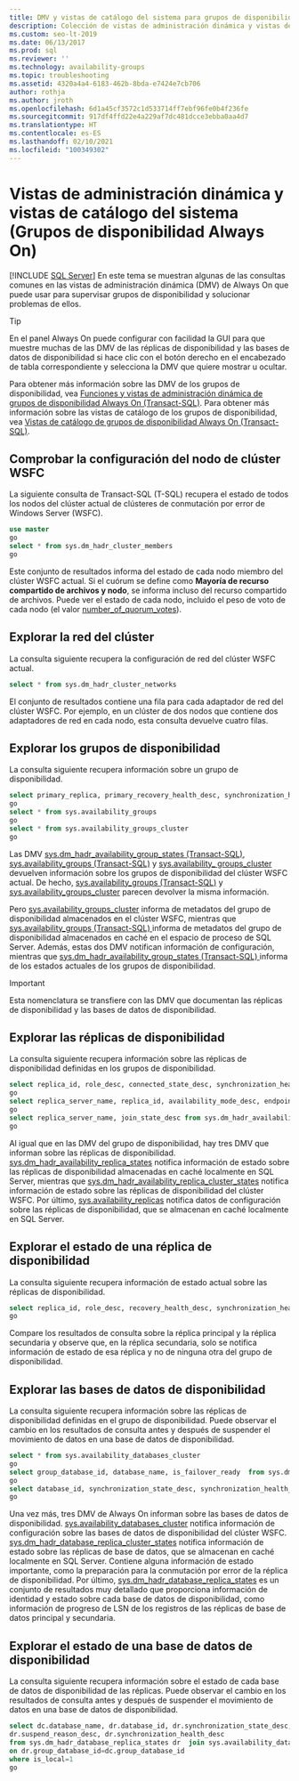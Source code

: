 ```yaml
---
title: DMV y vistas de catálogo del sistema para grupos de disponibilidad
description: Colección de vistas de administración dinámica y vistas de catálogo que pueden ayudar a supervisar y diagnosticar el estado de un grupo de disponibilidad AlwaysOn.
ms.custom: seo-lt-2019
ms.date: 06/13/2017
ms.prod: sql
ms.reviewer: ''
ms.technology: availability-groups
ms.topic: troubleshooting
ms.assetid: 4320a4a4-6183-462b-8bda-e7424e7cb706
author: rothja
ms.author: jroth
ms.openlocfilehash: 6d1a45cf3572c1d533714ff7ebf96fe0b4f236fe
ms.sourcegitcommit: 917df4ffd22e4a229af7dc481dcce3ebba0aa4d7
ms.translationtype: HT
ms.contentlocale: es-ES
ms.lasthandoff: 02/10/2021
ms.locfileid: "100349302"
---
```

# <a name="dynamic-management-views-and-system-catalog-views-always-on-availability-groups"></a>Vistas de administración dinámica y vistas de catálogo del sistema (Grupos de disponibilidad Always On)
[!INCLUDE [SQL Server](../../../includes/applies-to-version/sqlserver.md)]
  En este tema se muestran algunas de las consultas comunes en las vistas de administración dinámica (DMV) de Always On que puede usar para supervisar grupos de disponibilidad y solucionar problemas de ellos.  
  
> [!TIP]  
>  En el panel Always On puede configurar con facilidad la GUI para que muestre muchas de las DMV de las réplicas de disponibilidad y las bases de datos de disponibilidad si hace clic con el botón derecho en el encabezado de tabla correspondiente y selecciona la DMV que quiere mostrar u ocultar.  
  
 Para obtener más información sobre las DMV de los grupos de disponibilidad, vea [Funciones y vistas de administración dinámica de grupos de disponibilidad Always On &#40;Transact-SQL&#41;](~/relational-databases/system-dynamic-management-views/always-on-availability-groups-dynamic-management-views-functions.md). Para obtener más información sobre las vistas de catálogo de los grupos de disponibilidad, vea [Vistas de catálogo de grupos de disponibilidad Always On &#40;Transact-SQL&#41;](~/relational-databases/system-catalog-views/always-on-availability-groups-catalog-views-transact-sql.md).  
  
## <a name="check-the-wsfc-cluster-node-configuration"></a>Comprobar la configuración del nodo de clúster WSFC  
 La siguiente consulta de Transact-SQL (T-SQL) recupera el estado de todos los nodos del clúster actual de clústeres de conmutación por error de Windows Server (WSFC).  
  
```sql  
use master  
go  
select * from sys.dm_hadr_cluster_members  
go  
```  
  
 Este conjunto de resultados informa del estado de cada nodo miembro del clúster WSFC actual. Si el cuórum se define como **Mayoría de recurso compartido de archivos y nodo**, se informa incluso del recurso compartido de archivos. Puede ver el estado de cada nodo, incluido el peso de voto de cada nodo (el valor [number_of_quorum_votes](~/relational-databases/system-dynamic-management-views/sys-dm-hadr-cluster-members-transact-sql.md)).  
  
## <a name="explore-the-cluster-network"></a>Explorar la red del clúster  
 La consulta siguiente recupera la configuración de red del clúster WSFC actual.  
  
```sql  
select * from sys.dm_hadr_cluster_networks  
```  
  
 El conjunto de resultados contiene una fila para cada adaptador de red del clúster WSFC. Por ejemplo, en un clúster de dos nodos que contiene dos adaptadores de red en cada nodo, esta consulta devuelve cuatro filas.  
  
## <a name="explore-the-availability-groups"></a>Explorar los grupos de disponibilidad  
 La consulta siguiente recupera información sobre un grupo de disponibilidad.  
  
```sql  
select primary_replica, primary_recovery_health_desc, synchronization_health_desc from sys.dm_hadr_availability_group_states  
go  
select * from sys.availability_groups  
go  
select * from sys.availability_groups_cluster  
go  
```  
  
 Las DMV [sys.dm_hadr_availability_group_states &#40;Transact-SQL&#41;](~/relational-databases/system-dynamic-management-views/sys-dm-hadr-availability-group-states-transact-sql.md), [sys.availability_groups &#40;Transact-SQL&#41;](~/relational-databases/system-catalog-views/sys-availability-groups-transact-sql.md) y [sys.availability_ groups_cluster](~/relational-databases/system-catalog-views/sys-availability-groups-cluster-transact-sql.md) devuelven información sobre los grupos de disponibilidad del clúster WSFC actual. De hecho, [sys.availability_groups &#40;Transact-SQL&#41;](~/relational-databases/system-catalog-views/sys-availability-groups-transact-sql.md) y [sys.availability_groups_cluster](~/relational-databases/system-catalog-views/sys-availability-groups-cluster-transact-sql.md) parecen devolver la misma información.  
  
 Pero [sys.availability_groups_cluster](~/relational-databases/system-catalog-views/sys-availability-groups-cluster-transact-sql.md) informa de metadatos del grupo de disponibilidad almacenados en el clúster WSFC, mientras que [sys.availability_groups &#40;Transact-SQL&#41; ](~/relational-databases/system-catalog-views/sys-availability-groups-transact-sql.md) informa de metadatos del grupo de disponibilidad almacenados en caché en el espacio de proceso de SQL Server. Además, estas dos DMV notifican información de configuración, mientras que [sys.dm_hadr_availability_group_states &#40;Transact-SQL&#41; ](~/relational-databases/system-dynamic-management-views/sys-dm-hadr-availability-group-states-transact-sql.md) informa de los estados actuales de los grupos de disponibilidad.  
  
> [!IMPORTANT]  
>  Esta nomenclatura se transfiere con las DMV que documentan las réplicas de disponibilidad y las bases de datos de disponibilidad.  
  
## <a name="explore-the-availability-replicas"></a>Explorar las réplicas de disponibilidad  
 La consulta siguiente recupera información sobre las réplicas de disponibilidad definidas en los grupos de disponibilidad.  
  
```sql  
select replica_id, role_desc, connected_state_desc, synchronization_health_desc from sys.dm_hadr_availability_replica_states  
go  
select replica_server_name, replica_id, availability_mode_desc, endpoint_url from sys.availability_replicas  
go  
select replica_server_name, join_state_desc from sys.dm_hadr_availability_replica_cluster_states  
go  
```  
  
 Al igual que en las DMV del grupo de disponibilidad, hay tres DMV que informan sobre las réplicas de disponibilidad. [sys.dm_hadr_availability_replica_states](~/relational-databases/system-dynamic-management-views/sys-dm-hadr-availability-replica-states-transact-sql.md) notifica información de estado sobre las réplicas de disponibilidad almacenadas en caché localmente en SQL Server, mientras que [sys.dm_hadr_availability_replica_cluster_states](~/relational-databases/system-dynamic-management-views/sys-dm-hadr-availability-replica-cluster-states-transact-sql.md) notifica información de estado sobre las réplicas de disponibilidad del clúster WSFC. Por último, [sys.availability_replicas](~/relational-databases/system-dynamic-management-views/sys-dm-hadr-availability-replica-cluster-states-transact-sql.md) notifica datos de configuración sobre las réplicas de disponibilidad, que se almacenan en caché localmente en SQL Server.  
  
## <a name="explore-availability-replica-health"></a>Explorar el estado de una réplica de disponibilidad  
 La consulta siguiente recupera información de estado actual sobre las réplicas de disponibilidad.  
  
```sql  
select replica_id, role_desc, recovery_health_desc, synchronization_health_desc from sys.dm_hadr_availability_replica_states  
go  
```  
  
 Compare los resultados de consulta sobre la réplica principal y la réplica secundaria y observe que, en la réplica secundaria, solo se notifica información de estado de esa réplica y no de ninguna otra del grupo de disponibilidad.  
  
## <a name="explore-the-availability-databases"></a>Explorar las bases de datos de disponibilidad  
 La consulta siguiente recupera información sobre las réplicas de disponibilidad definidas en el grupo de disponibilidad. Puede observar el cambio en los resultados de consulta antes y después de suspender el movimiento de datos en una base de datos de disponibilidad.  
  
```sql
select * from sys.availability_databases_cluster  
go  
select group_database_id, database_name, is_failover_ready  from sys.dm_hadr_database_replica_cluster_states  
go  
select database_id, synchronization_state_desc, synchronization_health_desc, last_hardened_lsn, redo_queue_size, log_send_queue_size from sys.dm_hadr_database_replica_states  
go  
```  
  
 Una vez más, tres DMV de Always On informan sobre las bases de datos de disponibilidad. [sys.availability_databases_cluster](~/relational-databases/system-catalog-views/sys-availability-databases-cluster-transact-sql.md) notifica información de configuración sobre las bases de datos de disponibilidad del clúster WSFC. [sys.dm_hadr_database_replica_cluster_states](~/relational-databases/system-dynamic-management-views/sys-dm-hadr-database-replica-cluster-states-transact-sql.md) notifica información de estado sobre las réplicas de base de datos, que se almacenan en caché localmente en SQL Server. Contiene alguna información de estado importante, como la preparación para la conmutación por error de la réplica de disponibilidad. Por último, [sys.dm_hadr_database_replica_states](~/relational-databases/system-dynamic-management-views/sys-dm-hadr-database-replica-states-transact-sql.md) es un conjunto de resultados muy detallado que proporciona información de identidad y estado sobre cada base de datos de disponibilidad, como información de progreso de LSN de los registros de las réplicas de base de datos principal y secundaria.  
  
## <a name="explore-availability-database-health"></a>Explorar el estado de una base de datos de disponibilidad  
 La consulta siguiente recupera información sobre el estado de cada base de datos de disponibilidad de las réplicas. Puede observar el cambio en los resultados de consulta antes y después de suspender el movimiento de datos en una base de datos de disponibilidad.  
  
```sql  
select dc.database_name, dr.database_id, dr.synchronization_state_desc,   
dr.suspend_reason_desc, dr.synchronization_health_desc  
from sys.dm_hadr_database_replica_states dr  join sys.availability_databases_cluster dc  
on dr.group_database_id=dc.group_database_id   
where is_local=1  
go  
```  
  
  

